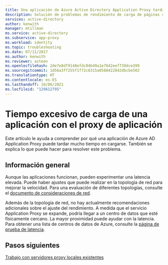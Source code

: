 ```yaml
---
title: Una aplicación de Azure Active Directory Application Proxy tarda mucho en cargarse
description: Solución de problemas de rendimiento de carga de páginas con Azure Active Directory Application Proxy
services: active-directory
author: kenwith
manager: mtillman
ms.service: active-directory
ms.subservice: app-proxy
ms.workload: identity
ms.topic: troubleshooting
ms.date: 07/11/2017
ms.author: kenwith
ms.reviewer: asteen
ms.openlocfilehash: 2de7e8df9148efdc04b49a1e7642eef739dce399
ms.sourcegitcommit: 1d56a3ff255f1f72c6315a0588422842dbcbe502
ms.translationtype: HT
ms.contentlocale: es-ES
ms.lasthandoff: 10/06/2021
ms.locfileid: "129612795"
---
```

# <a name="an-application-proxy-application-takes-too-long-to-load"></a>Tiempo excesivo de carga de una aplicación con el proxy de aplicación

Este artículo le ayuda a comprender por qué una aplicación de Azure AD Application Proxy puede tardar mucho tiempo en cargarse. También se explica lo que puede hacer para resolver este problema.

## <a name="overview"></a>Información general
Aunque las aplicaciones funcionan, pueden experimentar una latencia elevada. Puede haber ajustes que puede realizar en la topología de red para mejorar la velocidad. Para una evaluación de diferentes topologías, consulte el [documento de consideraciones de red](application-proxy-network-topology.md).

Además de la topología de red, no hay actualmente recomendaciones adicionales sobre el ajuste del rendimiento. A medida que el servicio Application Proxy se expande, podría llegar a un centro de datos que esté físicamente cercano. La mayor proximidad puede ayudar con la latencia. Para obtener una lista de centros de datos de Azure, consulte la [página de prueba de latencia](http://www.azurespeed.com/Azure/Latency). 

## <a name="next-steps"></a>Pasos siguientes
[Trabajo con servidores proxy locales existentes](application-proxy-configure-connectors-with-proxy-servers.md)

